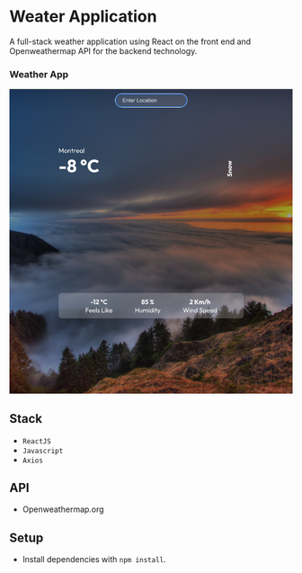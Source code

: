 # Weater Application

A full-stack weather application using React on the front end and Openweathermap API for the backend technology.

### Weather App

![screenshot of App](https://github.com/Arie139/weather-app/blob/main/src/assets/weather_app.png)

## Stack
- `ReactJS`
- `Javascript`
- `Axios`

## API

- Openweathermap.org

## Setup

- Install dependencies with `npm install`.
